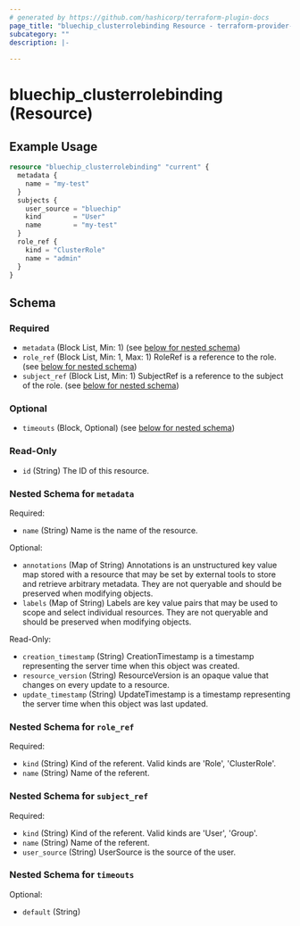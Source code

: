 ```yaml
---
# generated by https://github.com/hashicorp/terraform-plugin-docs
page_title: "bluechip_clusterrolebinding Resource - terraform-provider-bluechip"
subcategory: ""
description: |-
  
---
```


# bluechip_clusterrolebinding (Resource)



## Example Usage

```terraform
resource "bluechip_clusterrolebinding" "current" {
  metadata {
    name = "my-test"
  }
  subjects {
    user_source = "bluechip"
    kind        = "User"
    name        = "my-test"
  }
  role_ref {
    kind = "ClusterRole"
    name = "admin"
  }
}
```

<!-- schema generated by tfplugindocs -->
## Schema

### Required

- `metadata` (Block List, Min: 1) (see [below for nested schema](#nestedblock--metadata))
- `role_ref` (Block List, Min: 1, Max: 1) RoleRef is a reference to the role. (see [below for nested schema](#nestedblock--role_ref))
- `subject_ref` (Block List, Min: 1) SubjectRef is a reference to the subject of the role. (see [below for nested schema](#nestedblock--subject_ref))

### Optional

- `timeouts` (Block, Optional) (see [below for nested schema](#nestedblock--timeouts))

### Read-Only

- `id` (String) The ID of this resource.

<a id="nestedblock--metadata"></a>
### Nested Schema for `metadata`

Required:

- `name` (String) Name is the name of the resource.

Optional:

- `annotations` (Map of String) Annotations is an unstructured key value map stored with a resource that may be set by external tools to store and retrieve arbitrary metadata. They are not queryable and should be preserved when modifying objects.
- `labels` (Map of String) Labels are key value pairs that may be used to scope and select individual resources. They are not queryable and should be preserved when modifying objects.

Read-Only:

- `creation_timestamp` (String) CreationTimestamp is a timestamp representing the server time when this object was created.
- `resource_version` (String) ResourceVersion is an opaque value that changes on every update to a resource.
- `update_timestamp` (String) UpdateTimestamp is a timestamp representing the server time when this object was last updated.


<a id="nestedblock--role_ref"></a>
### Nested Schema for `role_ref`

Required:

- `kind` (String) Kind of the referent. Valid kinds are 'Role', 'ClusterRole'.
- `name` (String) Name of the referent.


<a id="nestedblock--subject_ref"></a>
### Nested Schema for `subject_ref`

Required:

- `kind` (String) Kind of the referent. Valid kinds are 'User', 'Group'.
- `name` (String) Name of the referent.
- `user_source` (String) UserSource is the source of the user.


<a id="nestedblock--timeouts"></a>
### Nested Schema for `timeouts`

Optional:

- `default` (String)
